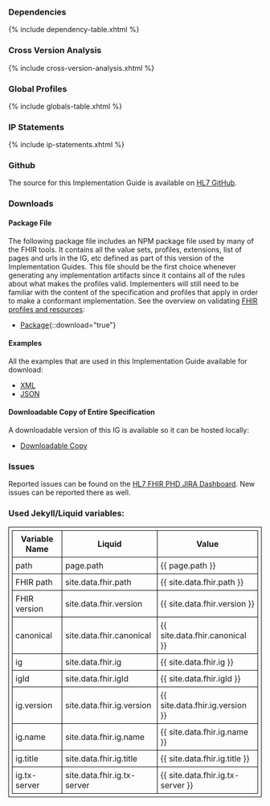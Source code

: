 ### Dependencies
{% include dependency-table.xhtml %}

### Cross Version Analysis
{% include cross-version-analysis.xhtml %}

### Global Profiles
{% include globals-table.xhtml %}

### IP Statements
{% include ip-statements.xhtml %}

### Github 
The source for this Implementation Guide is available on [HL7 GitHub](https://github.com/HL7/phd).

### Downloads

#### Package File

The following package file includes an NPM package file used by many of the FHIR tools.  It contains all the value sets, profiles, extensions, list of pages and urls in the IG, etc defined as part of this version of the Implementation Guides. This file should be the first choice whenever generating any implementation artifacts since it contains all of the rules about what makes the profiles valid. Implementers will still need to be familiar with the content of the specification and profiles that apply in order to make a conformant implementation. See the overview on validating [FHIR profiles and resources]({{site.data.fhir.path}}validation.html):

- [Package](package.tgz){::download="true"}

#### Examples

All the examples that are used in this Implementation Guide available for download:

- [XML](examples.xml.zip)
- [JSON](examples.json.zip)

#### Downloadable Copy of Entire Specification

A downloadable version of this IG is available so it can be hosted locally:

- [Downloadable Copy](full-ig.zip)

### Issues
Reported issues can be found on the [HL7 FHIR PHD JIRA Dashboard](https://jira.hl7.org/secure/Dashboard.jspa?selectPageId=17103).
New issues can be reported there as well.

### Used Jekyll/Liquid variables:
<style>table, th, td {
border: 1px solid black;
border-collapse:collapse;
padding: 6px;}</style>

| Variable Name | Liquid | Value |
|---------------|-------|--|
| path          | page.path | {{ page.path }} |
| FHIR path     | site.data.fhir.path | {{ site.data.fhir.path }} |
| FHIR version  | site.data.fhir.version | {{ site.data.fhir.version }} |
| canonical     | site.data.fhir.canonical | {{ site.data.fhir.canonical }} |
| ig            | site.data.fhir.ig | {{ site.data.fhir.ig }} |
| igId          | site.data.fhir.igId | {{ site.data.fhir.igId }} |
| ig.version    | site.data.fhir.ig.version | {{ site.data.fhir.ig.version }} |
| ig.name       | site.data.fhir.ig.name | {{ site.data.fhir.ig.name }} |
| ig.title      | site.data.fhir.ig.title | {{ site.data.fhir.ig.title }} |
| ig.tx-server  | site.data.fhir.ig.tx-server | {{ site.data.fhir.ig.tx-server }} |
